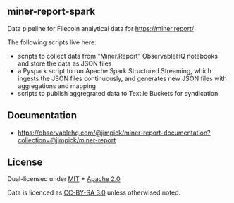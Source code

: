 miner-report-spark
---

Data pipeline for Filecoin analytical data for https://miner.report/

The following scripts live here:

* scripts to collect data from "Miner.Report" ObservableHQ notebooks and
  store the data as JSON files
* a Pyspark script to run Apache Spark Structured Streaming, which ingests
  the JSON files continuously, and generates new JSON files with
  aggregations and mapping
* scripts to publish aggregrated data to Textile Buckets for syndication

## Documentation

* https://observablehq.com/@jimpick/miner-report-documentation?collection=@jimpick/miner-report

## License

Dual-licensed under [MIT](https://github.com/filecoin-project/lotus/blob/master/LICENSE-MIT) + [Apache 2.0](https://github.com/filecoin-project/lotus/blob/master/LICENSE-APACHE)

Data is licenced as [CC-BY-SA 3.0](https://ipfs.io/ipfs/QmVreNvKsQmQZ83T86cWSjPu2vR3yZHGPm5jnxFuunEB9u) unless otherwised noted.
